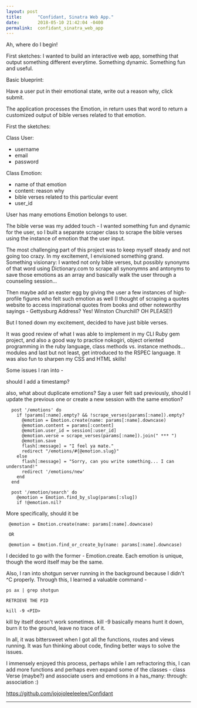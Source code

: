 ```yaml
---
layout: post
title:      "Confidant, Sinatra Web App."
date:       2018-05-10 21:42:04 -0400
permalink:  confidant_sinatra_web_app
---
```



Ah, where do I begin! 

First sketches:
I wanted to build an interactive web app, something that output something different everytime. Something dynamic. Something fun and useful.

Basic blueprint:

Have a user put in their emotional state, write out a reason why, click submit.

The application processes the Emotion, in return uses that word to return a customized output of bible verses related to that emotion.

First the sketches: 

Class User:
* username
* email
* password

Class Emotion: 
* name of that emotion
* content: reason why 
* bible verses related to this particular event
* user_id 

User has many emotions
Emotion belongs to user.

The bible verse was my added touch - I wanted something fun and dynamic for the user, so I built a separate scraper class to scrape the bible verses using the instance of emotion that the user input.

The most challenging part of this project was to keep myself steady and not going too crazy. In my excitement, I envisioned something grand. Something visionary:
I wanted not only bible verses, but possibly synonyms of that word using Dictionary.com to scrape all synonymns and antonyms to save those emotions as an array and basically walk the user through a counseling session...

Then maybe add an easter egg by giving the user a few instances of high-profile figures who felt such emotion as well (I thought of scraping a quotes website to access inspirational quotes from books and other noteworthy sayings - Gettysburg Address? Yes! Winston Churchill? OH PLEASE!)

But I toned down my excitement, decided to have just bible verses. 

It was good review of what I was able to implement in my CLI Ruby gem project, and also a good way to practice nokogiri, object oriented programming in the ruby language, class methods vs. instance methods... modules and last but not least, get introduced to the RSPEC language. It was also fun to sharpen my CSS and HTML skills!

Some issues I ran into - 

should I add a timestamp? 

also, what about duplicate emotions? Say a user felt sad previously, should I update the previous one or create a new session with the same emotion?

```
  post '/emotions' do
    if !params[:name].empty? && !scrape_verses(params[:name]).empty?
      @emotion = Emotion.create(name: params[:name].downcase)
      @emotion.content = params[:content]
      @emotion.user_id = session[:user_id]
      @emotion.verse = scrape_verses(params[:name]).join(" *** ")
      @emotion.save
      flash[:message] = "I feel ya mate."
      redirect "/emotions/#{@emotion.slug}"
    else
      flash[:message] = "Sorry, can you write something... I can understand!"
      redirect '/emotions/new'
    end
  end

  post '/emotion/search' do
    @emotion = Emotion.find_by_slug(params[:slug])
    if !@emotion.nil?
```

More specifically, should it be

```
 @emotion = Emotion.create(name: params[:name].downcase)
 
 OR
 
 @emotion = Emotion.find_or_create_by(name: params[:name].downcase)

```

I decided to go with the former - Emotion.create. Each emotion is unique, though the word itself may be the same.

Also, I ran into shotgun server running in the background because I didn't ^C properly. 
Through this, I learned a valuable command - 

```
ps ax | grep shotgun

RETRIEVE THE PID

kill -9 <PID>
```
kill by itself doesn't work sometimes. kill -9 basically means hunt it down, burn it to the ground, leave no trace of it.


In all, it was bittersweet when I got all the functions, routes and views running. It was fun thinking about code, finding better ways to solve the issues.

I immensely enjoyed this process, perhaps while I am refractoring this, I can add more functions and perhaps even expand some of the classes - class Verse (maybe?) and associate users and emotions in a has_many: through: association :)

https://github.com/jojojoleeleelee/Confidant
***
